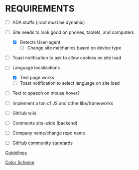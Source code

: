 # REQUIREMENTS


- [ ] ADA stuffs (:root must be dynamic)

- [ ] Site needs to look good on phones, tablets, and computers
  - [x] Detects User-agent
    - [ ] Change site mechanics based on device type

- [ ] Toast notification to ask to allow cookies on site load

- [ ] Language localizations
  - [x] Test page works
  - [ ] Toast notification to select language on site load

- [ ] Text to speech on mouse hover?

- [ ] Implement a ton of JS and other libs/frameworks

- [ ] GitHub wiki

- [ ] Comments site-wide (backend)

- [ ] Company name/change repo name

- [ ] [GitHub community standards](https://github.com/Adam-S-Amir/FBLA/community)

[Guidelines](https://connect.fbla.org/headquarters/files/High%20School%20Competitive%20Events%20Resources/Individual%20Guidelines/Presentation%20Events/Website-Coding--Development.pdf)

[Color Scheme](https://coolors.co/227c9d-17c3b2-ffcb77-ddd0c8-fe6d73)
